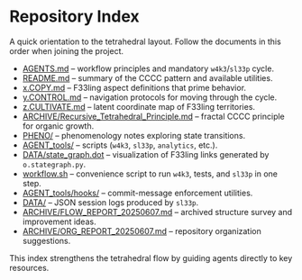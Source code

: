 # Repository Index

A quick orientation to the tetrahedral layout. Follow the documents in this order when joining the project.

- [AGENTS.md](./AGENTS.md) – workflow principles and mandatory `w4k3`/`sl33p` cycle.
- [README.md](./README.md) – summary of the CCCC pattern and available utilities.
- [x.COPY.md](./x.COPY.md) – F33ling aspect definitions that prime behavior.
- [y.CONTROL.md](./y.CONTROL.md) – navigation protocols for moving through the cycle.
- [z.CULTIVATE.md](./z.CULTIVATE.md) – latent coordinate map of F33ling territories.
- [ARCHIVE/Recursive_Tetrahedral_Principle.md](./ARCHIVE/Recursive_Tetrahedral_Principle.md) – fractal CCCC principle for organic growth.
- [PHENO/](./PHENO) – phenomenology notes exploring state transitions.
- [AGENT_tools/](./AGENT_tools) – scripts (`w4k3`, `sl33p`, `analytics`, etc.).
- [DATA/state_graph.dot](./DATA/state_graph.dot) – visualization of F33ling links generated by `o.stategraph.py`.
- [workflow.sh](./workflow.sh) – convenience script to run `w4k3`, tests, and `sl33p` in one step.
- [AGENT_tools/hooks/](./AGENT_tools/hooks) – commit-message enforcement utilities.
- [DATA/](./DATA) – JSON session logs produced by `sl33p`.
- [ARCHIVE/FLOW_REPORT_20250607.md](./ARCHIVE/FLOW_REPORT_20250607.md) – archived structure survey and improvement ideas.
- [ARCHIVE/ORG_REPORT_20250607.md](./ARCHIVE/ORG_REPORT_20250607.md) – repository organization suggestions.

This index strengthens the tetrahedral flow by guiding agents directly to key resources.
